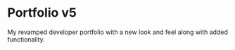 # Portfolio v5

My revamped developer portfolio with a new look and feel along with added functionality.
